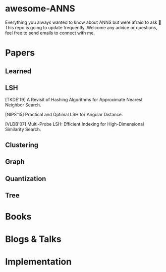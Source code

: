 # awesome-ANNS
Everything you always wanted to know about ANNS but were afraid to ask 🥰
This repo is going to update frequently.
Welcome any advice or questions, feel free to send emails to connect with me.

# Papers

## Learned

## LSH

[TKDE'19] A Revisit of Hashing Algorithms for Approximate Nearest Neighbor Search.

[NIPS'15] Practical and Optimal LSH for Angular Distance.

[VLDB'07] Multi-Probe LSH: Efficient Indexing for High-Dimensional Similarity Search.

## Clustering

## Graph

## Quantization

## Tree

# Books


# Blogs & Talks


# Implementation

